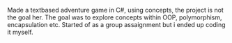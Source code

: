 Made a textbased adventure game in C#, using concepts, the project is not the goal her. The goal was to explore concepts within OOP, polymorphism, encapsulation etc. Started of as a group assaignment but i ended up coding it myself. 

